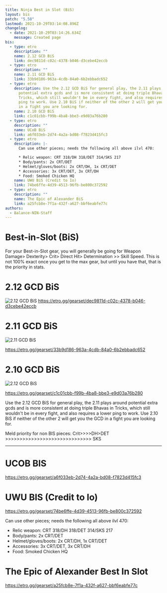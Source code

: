 ```yaml
---
title: Ninja Best in Slot (BiS)
layout: bis
patch: "5.58"
lastmod: 2021-10-29T03:14:08.896Z
changelog:
  - date: 2021-10-29T03:14:26.634Z
    message: Created page
bis:
  - type: etro
    description: ""
    name: 2.12 GCD BiS
    link: dec9811d-c02c-4378-b046-d3cebe42eccb
  - type: etro
    description: ""
    name: 2.11 GCD BiS
    link: 33b9d186-963a-4cdb-84a0-6b2ebbadc652
  - type: etro
    description: Use the 2.12 GCD BiS for general play, the 2.11 plays around
      potential extra gcds and is more consistent at doing triple Bhavas in
      Tricks, which still wouldn't be in every fight, and also requires a lower
      ping to work. Use 2.10 BiS if neither of the other 2 will get you the GCD
      in a fight you are looking for.
    name: 2.10 GCD BiS
    link: c1c01cbb-f99b-4ba8-bbe3-e9d03a76b280
  - type: etro
    description: ""
    name: UCoB BiS
    link: a6f033eb-2d74-4a2a-bd08-f7823d415fc3
  - type: etro
    description: |-
      Can use other pieces; needs the following all above ilvl 470:

      * Relic weapon: CRT 318/DH 318/DET 314/SKS 217 
      * Body/pants: 2x CRT/DET
      * Helmet/gloves/boots: 2x CRT/DH, 1x CRT/DET
      * Accessories: 3x CRT/DET, 3x CRT/DH
      * Food: Smoked Chicken HQ
    name: UWU BiS (Credit to Io)
    link: 74be6ffe-4d39-4513-96fb-be800c372592
  - type: etro
    description: ""
    name: The Epic of Alexander BiS
    link: a25fcb8e-7f1a-432f-a627-bbf6eabfe77c
authors:
  - Balance-NIN-Staff
---
```

# Best-in-Slot (BiS)

For your Best-in-Slot gear, you will generally be going for Weapon Damage> Dexterity> Crit> Direct Hit> Determination >> Skill Speed. This is not 100% exact once you get to the max gear, but until you have that, that is the priority in stats. 

# 2.12 GCD BiS

![2.12 GCD BiS](https://i.gyazo.com/1cb336372acce657393786ccad4a7596.png)
<https://etro.gg/gearset/dec9811d-c02c-4378-b046-d3cebe42eccb>

# 2.11 GCD BiS

![2.11 GCD BiS](https://i.gyazo.com/d353943f5d3d61160b11739b6868e3a6.png)

<https://etro.gg/gearset/33b9d186-963a-4cdb-84a0-6b2ebbadc652>

# 2.10 GCD BiS

![2.12 GCD BiS](https://cdn.discordapp.com/attachments/277968373336244234/870902464302420008/unknown.png)

<https://etro.gg/gearset/c1c01cbb-f99b-4ba8-bbe3-e9d03a76b280>

Use the 2.12 GCD BiS for general play, the 2.11 plays around potential extra gcds and is more consistent at doing triple Bhavas in Tricks, which still wouldn't be in every fight, and also requires a lower ping to work. Use 2.10 BiS if neither of the other 2 will get you the GCD in a fight you are looking for.

Meld priority for non BIS pieces: Crit>>>>DH>DET >>>>>>>>>>>>>>>>>>>>>>>>>>>>>> SKS

- - -

# UCOB BIS

<https://etro.gg/gearset/a6f033eb-2d74-4a2a-bd08-f7823d415fc3>

# UWU BIS (Credit to Io)

<https://etro.gg/gearset/74be6ffe-4d39-4513-96fb-be800c372592>

Can use other pieces; needs the following all above ilvl 470:

* Relic weapon: CRT 318/DH 318/DET 314/SKS 217 
* Body/pants: 2x CRT/DET
* Helmet/gloves/boots: 2x CRT/DH, 1x CRT/DET
* Accessories: 3x CRT/DET, 3x CRT/DH
* Food: Smoked Chicken HQ

# The Epic of Alexander Best In Slot

<https://etro.gg/gearset/a25fcb8e-7f1a-432f-a627-bbf6eabfe77c>